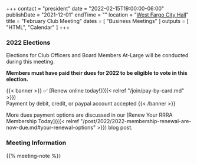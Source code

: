 +++
contact = "president"
date = "2022-02-15T19:00:00-06:00"
publishDate = "2021-12-01"
endTime = ""
location = "[West Fargo City Hall](/places/west-fargo-city-hall/)"
title = "February Club Meeting"
dates = [ "Business Meetings" ]
outputs = [ "HTML", "Calendar" ]
+++
<!--
### Remote Access to Meeting

Those unable to attend this meeting *in-person* are invited to
[participate via Zoom]().
-->
### 2022 Elections

Elections for Club Officers and Board Members At-Large will be conducted
during this meeting.

**Members must have paid their dues for 2022 to be eligible to vote in this
election.**

{{< banner >}}
:white_check_mark: [Renew online today!]({{< relref "/join/pay-by-card.md" >}})
<br>
Payment by debit, credit, or paypal account accepted
{{< /banner >}}

More dues payment options are discussed in our
[Renew Your RRRA Membership Today]({{< relref "/post/2022/2022-membership-renewal-are-now-due.md#your-renewal-options" >}}) 
blog post.


### Meeting Information

{{% meeting-note %}}
